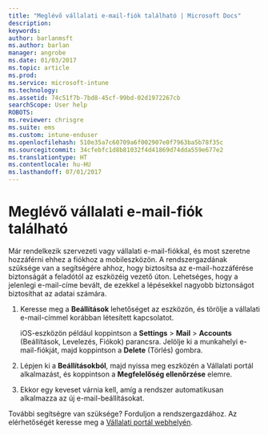 ```yaml
---
title: "Meglévő vállalati e-mail-fiók található | Microsoft Docs"
description: 
keywords: 
author: barlanmsft
ms.author: barlan
manager: angrobe
ms.date: 01/03/2017
ms.topic: article
ms.prod: 
ms.service: microsoft-intune
ms.technology: 
ms.assetid: 74c51f7b-7bd8-45cf-99bd-02d1972267cb
searchScope: User help
ROBOTS: 
ms.reviewer: chrisgre
ms.suite: ems
ms.custom: intune-enduser
ms.openlocfilehash: 510e35a7c60709a6f002907e0f7963ba5b78f35c
ms.sourcegitcommit: 34cfebfc1d8b81032f4d41869d74dda559e677e2
ms.translationtype: HT
ms.contentlocale: hu-HU
ms.lasthandoff: 07/01/2017
---
```

# <a name="an-existing-company-email-account-was-found"></a>Meglévő vállalati e-mail-fiók található

Már rendelkezik szervezeti vagy vállalati e-mail-fiókkal, és most szeretne hozzáférni ehhez a fiókhoz a mobileszközön. A rendszergazdának szüksége van a segítségére ahhoz, hogy biztosítsa az e-mail-hozzáférése biztonságát a feladótól az eszközéig vezető úton. Lehetséges, hogy a jelenlegi e-mail-címe bevált, de ezekkel a lépésekkel nagyobb biztonságot biztosíthat az adatai számára.

1.  Keresse meg a **Beállítások** lehetőséget az eszközön, és törölje a vállalati e-mail-címmel korábban létesített kapcsolatot.

    iOS-eszközön például koppintson a **Settings** > **Mail** > **Accounts** (Beállítások, Levelezés, Fiókok) parancsra. Jelölje ki a munkahelyi e-mail-fiókját, majd koppintson a **Delete** (Törlés) gombra.

2.  Lépjen ki a **Beállításokból**, majd nyissa meg eszközén a Vállalati portál alkalmazást, és koppintson a **Megfelelőség ellenőrzése** elemre.

3.  Ekkor egy keveset várnia kell, amíg a rendszer automatikusan alkalmazza az új e-mail-beállításokat.

További segítségre van szüksége? Forduljon a rendszergazdához. Az elérhetőségét keresse meg a [Vállalati portál webhelyén](http://portal.manage.microsoft.com).
